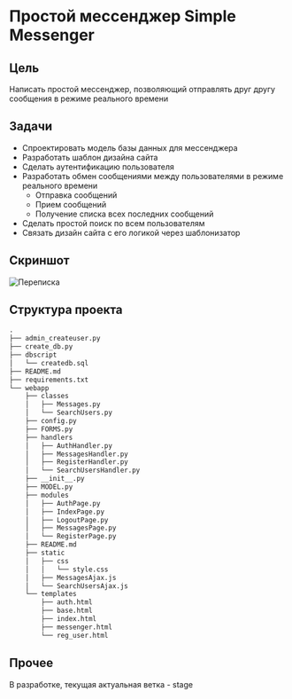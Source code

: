 # Простой мессенджер Simple Messenger

## Цель
Написать простой мессенджер, позволяющий отправлять друг другу сообщения в режиме реального времени

## Задачи
* Спроектировать модель базы данных для мессенджера
* Разработать шаблон дизайна сайта
* Сделать аутентификацию пользователя
* Разработать обмен сообщениями между пользователями в режиме реального времени
  * Отправка сообщений
  * Прием сообщений
  * Получение списка всех последних сообщений
* Сделать простой поиск по всем пользователям
* Связать дизайн сайта с его логикой через шаблонизатор

## Скриншот
![Переписка](https://sun9-29.userapi.com/impg/e3LXtXzvZox6b9ErzjW1-qmAhxCCSO8UDfrtuw/zyZCHqTxa0Y.jpg?size=1366x768&quality=96&sign=0d519d36c66def77472603bb6aedf222&type=album)

## Cтруктура проекта
```markdown
.
├── admin_createuser.py
├── create_db.py
├── dbscript
│   └── createdb.sql
├── README.md
├── requirements.txt
└── webapp
    ├── classes
    │   ├── Messages.py
    │   └── SearchUsers.py
    ├── config.py
    ├── FORMS.py
    ├── handlers
    │   ├── AuthHandler.py
    │   ├── MessagesHandler.py
    │   ├── RegisterHandler.py
    │   └── SearchUsersHandler.py
    ├── __init__.py
    ├── MODEL.py
    ├── modules
    │   ├── AuthPage.py
    │   ├── IndexPage.py
    │   ├── LogoutPage.py
    │   ├── MessagesPage.py
    │   └── RegisterPage.py
    ├── README.md
    ├── static
    │   ├── css
    │   │   └── style.css
    │   ├── MessagesAjax.js
    │   └── SearchUsersAjax.js
    └── templates
        ├── auth.html
        ├── base.html
        ├── index.html
        ├── messenger.html
        └── reg_user.html
```

## Прочее
В разработке, текущая актуальная ветка - stage
